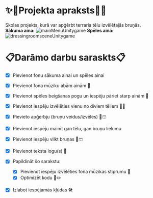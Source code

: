 # ✨🌳Projekta apraksts🌳✨
Skolas projekts, kurā var apģērbt terraria tēlu izvēlētajās bruņās. <br>
**Sākuma aina:**
![mainMenuUnitygame](https://github.com/user-attachments/assets/d42a6c2f-da7f-439c-b46f-f241e23750a2)
**Spēles aina:**
![dressingroomsceneUnitygame](https://github.com/user-attachments/assets/a2cd58af-9a7d-4bfe-9f82-044eb3812e81)
# 📋Darāmo darbu saraskts📋
- [x] Pievienot fonu sākuma ainai un spēles ainai
- [x] Pievienot fona mūziku abām ainām 🎵
- [x] Pievienot spēles beigšanas pogu un iespēju pāriet starp ainām 🚪
- [x] Pievienot iespēju izvēlēties vienu no diviem tēliem 👨👩
- [x] Pievieto apģerbju (bruņu veidus/izvēles) 👕🩳
- [x] Pievienot iespēju mainīt gan tēlu, gan bruņu lielumu
- [x] Pievienot iespēju vilkt bruņas 👕🩳
- [x] Pievienot teksta logu(s) 📜
- [x] Papildināt šo sarakstu:
  - [x] Pievienot iespēju izvēlēties fona mūzikas stiprumu 🎵
  - [x] Optimizēt kodu 📜✏️
- [x] Izlabot iespējamās kļūdas 🛠️


